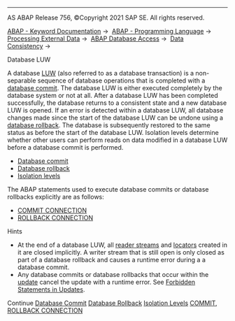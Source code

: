   

* * *

AS ABAP Release 756, ©Copyright 2021 SAP SE. All rights reserved.

[ABAP - Keyword Documentation](javascript:call_link\('abenabap.htm'\)) →  [ABAP - Programming Language](javascript:call_link\('abenabap_reference.htm'\)) →  [Processing External Data](javascript:call_link\('abenabap_language_external_data.htm'\)) →  [ABAP Database Access](javascript:call_link\('abendb_access.htm'\)) →  [Data Consistency](javascript:call_link\('abendata_consistency.htm'\)) → 

Database LUW

A database [LUW](javascript:call_link\('abenluw_glosry.htm'\) "Glossary Entry") (also referred to as a database transaction) is a non-separable sequence of database operations that is completed with a [database commit](javascript:call_link\('abendatabase_commit_glosry.htm'\) "Glossary Entry"). The database LUW is either executed completely by the database system or not at all. After a database LUW has been completed successfully, the database returns to a consistent state and a new database LUW is opened. If an error is detected within a database LUW, all database changes made since the start of the database LUW can be undone using a [database rollback](javascript:call_link\('abendatabase_rollback_glosry.htm'\) "Glossary Entry"). The database is subsequently restored to the same status as before the start of the database LUW. Isolation levels determine whether other users can perform reads on data modified in a database LUW before a database commit is performed.

-   [Database commit](javascript:call_link\('abendb_commit.htm'\))
-   [Database rollback](javascript:call_link\('abendb_rollback.htm'\))
-   [Isolation levels](javascript:call_link\('abendb_isolation.htm'\))

The ABAP statements used to execute database commits or database rollbacks explicitly are as follows:

-   [COMMIT CONNECTION](javascript:call_link\('abapcommit_rollback_connection.htm'\))
-   [ROLLBACK CONNECTION](javascript:call_link\('abapcommit_rollback_connection.htm'\))

Hints

-   At the end of a database LUW, all [reader streams](javascript:call_link\('abenreader_stream_glosry.htm'\) "Glossary Entry") and [locators](javascript:call_link\('abenlocator_glosry.htm'\) "Glossary Entry") created in it are closed implicitly. A writer stream that is still open is only closed as part of a database rollback and causes a runtime error during a a database commit.
-   Any database commits or database rollbacks that occur within the [update](javascript:call_link\('abenupdate_glosry.htm'\) "Glossary Entry") cancel the update with a runtime error. See [Forbidden Statements in Updates](javascript:call_link\('abendb_commit_during_update.htm'\)).

Continue
[Database Commit](javascript:call_link\('abendb_commit.htm'\))
[Database Rollback](javascript:call_link\('abendb_rollback.htm'\))
[Isolation Levels](javascript:call_link\('abendb_isolation.htm'\))
[COMMIT, ROLLBACK CONNECTION](javascript:call_link\('abapcommit_rollback_connection.htm'\))